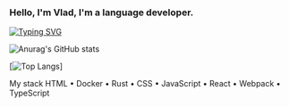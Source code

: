 ### Hello, I'm Vlad, I'm a language developer.
[![Typing SVG](https://readme-typing-svg.herokuapp.com?color=%2336BCF7&lines=Rust+React+TypeScript)](https://git.io/typing-svg)

![Anurag's GitHub stats](https://github-readme-stats.vercel.app/api?username=Vladosdeadly&show_icons=true&theme=radical&count_private=true)

[![Top Langs](https://github-readme-stats.vercel.app/api/top-langs/?username=Vladosdeadly)]

My stack HTML • Docker • Rust • CSS • JavaScript • React • Webpack • TypeScript 


<!--
**Vladosdeadly/Vladosdeadly** is a ✨ _special_ ✨ repository because its `README.md` (this file) appears on your GitHub profile.

Here are some ideas to get you started:

- 🔭 I’m currently working on ...
- 🌱 I’m currently learning ...
- 👯 I’m looking to collaborate on ...
- 🤔 I’m looking for help with ...
- 💬 Ask me about ...
- 📫 How to reach me: ...
- 😄 Pronouns: ...
- ⚡ Fun fact: ...
-->
